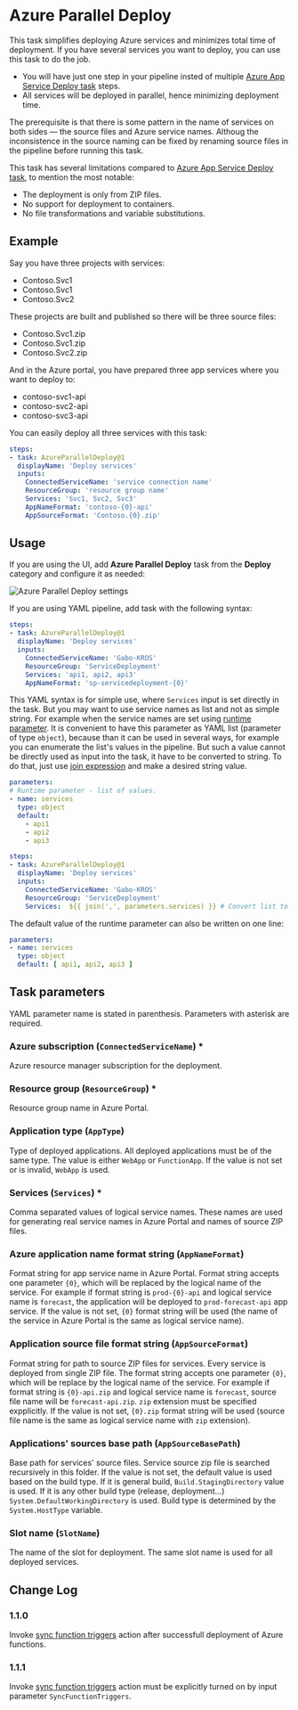 # Azure Parallel Deploy

This task simplifies deploying Azure services and minimizes total time of deployment. If you have several services you want to deploy, you can use this task to do the job.

- You will have just one step in your pipeline insted of multiple [Azure App Service Deploy task][AppServiceDeployTask] steps.
- All services will be deployed in parallel, hence minimizing deployment time.

The prerequisite is that there is some pattern in the name of services on both sides — the source files and Azure service names. Althoug the inconsistence in the source naming can be fixed by renaming source files in the pipeline before running this task.

This task has several limitations compared to [Azure App Service Deploy task][AppServiceDeployTask], to mention the most notable:

- The deployment is only from ZIP files.
- No support for deployment to containers.
- No file transformations and variable substitutions.

## Example

Say you have three projects with services:

- Contoso.Svc1
- Contoso.Svc1
- Contoso.Svc2

These projects are built and published so there will be three source files:

- Contoso.Svc1.zip
- Contoso.Svc1.zip
- Contoso.Svc2.zip

And in the Azure portal, you have prepared three app services where you want to deploy to:

- contoso-svc1-api
- contoso-svc2-api
- contoso-svc3-api

You can easily deploy all three services with this task:

``` yml
steps:
- task: AzureParallelDeploy@1
  displayName: 'Deploy services'
  inputs:
    ConnectedServiceName: 'service connection name'
    ResourceGroup: 'resource group name'
    Services: 'Svc1, Svc2, Svc3'
    AppNameFormat: 'contoso-{0}-api'
    AppSourceFormat: 'Contoso.{0}.zip'
```

## Usage

If you are using the UI, add **Azure Parallel Deploy** task from the **Deploy** category and configure it as needed:

![Azure Parallel Deploy settings][ImgSettings]

If you are using YAML pipeline, add task with the following syntax:

``` yml
steps:
- task: AzureParallelDeploy@1
  displayName: 'Deploy services'
  inputs:
    ConnectedServiceName: 'Gabo-KROS'
    ResourceGroup: 'ServiceDeployment'
    Services: 'api1, api2, api3'
    AppNameFormat: 'sp-servicedeployment-{0}'
```

This YAML syntax is for simple use, where `Services` input is set directly in the task. But you may want to use service names as list and not as simple string. For example when the service names are set using [runtime parameter][PipelineParameters]. It is convenient to have this parameter as YAML list (parameter of type `object`), because than it can be used in several ways, for example you can enumerate the list's values in the pipeline. But such a value cannot be directly used as input into the task, it have to be converted to string. To do that, just use [join expression][PipelineJoin] and make a desired string value.

``` yml
parameters:
# Runtime parameter - list of values.
- name: services
  type: object
  default:
    - api1
    - api2
    - api3

steps:
- task: AzureParallelDeploy@1
  displayName: 'Deploy services'
  inputs:
    ConnectedServiceName: 'Gabo-KROS'
    ResourceGroup: 'ServiceDeployment'
    Services:  ${{ join(',', parameters.services) }} # Convert list to string with comma delimited values.
```

The default value of the runtime parameter can also be written on one line:

``` yml
parameters:
- name: services
  type: object
  default: [ api1, api2, api3 ]
```

## Task parameters

YAML parameter name is stated in parenthesis. Parameters with asterisk are required.

### Azure subscription (`ConnectedServiceName`) \*

Azure resource manager subscription for the deployment.

### Resource group (`ResourceGroup`) \*

Resource group name in Azure Portal.

### Application type (`AppType`)

Type of deployed applications. All deployed applications must be of the same type. The value is either `WebApp` or `FunctionApp`. If the value is not set or is invalid, `WebApp` is used.

### Services (`Services`) \*

Comma separated values of logical service names. These names are used for generating real service names in Azure Portal and names of source ZIP files.

### Azure application name format string (`AppNameFormat`)

Format string for app service name in Azure Portal. Format string accepts one parameter `{0}`, which will be replaced by the logical name of the service. For example if format string is `prod-{0}-api` and logical service name is `forecast`, the application will be deployed to `prod-forecast-api` app service. If the value is not set, `{0}` format string will be used (the name of the service in Azure Portal is the same as logical service name).

### Application source file format string (`AppSourceFormat`)

Format string for path to source ZIP files for services. Every service is deployed from single ZIP file. The format string accepts one parameter `{0}`, which will be replace by the logical name of the service. For example if format string is `{0}-api.zip` and logical service name is `forecast`, source file name will be `forecast-api.zip`. `zip` extension must be specified expplicitly. If the value is not set, `{0}.zip` format string will be used (source file name is the same as logical service name with `zip` extension).

### Applications' sources base path (`AppSourceBasePath`)

Base path for services' source files. Service source zip file is searched recursively in this folder. If the value is not set, the default value is used based on the build type. If it is general build, `Build.StagingDirectory` value is used. If it is any other build type (release, deployment...) `System.DefaultWorkingDirectory` is used. Build type is determined by the `System.HostType` variable.

### Slot name (`SlotName`)

The name of the slot for deployment. The same slot name is used for all deployed services.

## Change Log

### 1.1.0

Invoke [sync function triggers][SyncFunctionTriggers] action after successfull deployment of Azure functions.

### 1.1.1

Invoke [sync function triggers][SyncFunctionTriggers] action must be explicitly turned on by input parameter `SyncFunctionTriggers`.

[AppServiceDeployTask]: https://docs.microsoft.com/en-us/azure/devops/pipelines/tasks/deploy/azure-rm-web-app-deployment
[ImgSettings]: https://raw.githubusercontent.com/satano/azure-devops-extensions/master/AzureParallelDeploy/images/azure-parallel-deploy.png
[PipelineJoin]: https://docs.microsoft.com/en-us/azure/devops/pipelines/process/expressions?view=azure-devops#join
[PipelineParameters]: https://docs.microsoft.com/en-us/azure/devops/pipelines/process/runtime-parameters
[SyncFunctionTriggers]: https://docs.microsoft.com/en-us/rest/api/appservice/webapps/syncfunctiontriggers
